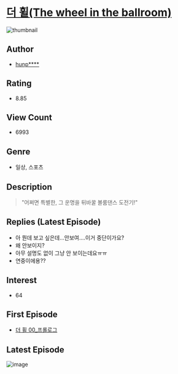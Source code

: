 # [더 휠(The wheel in the ballroom)](https://comic.naver.com/bestChallenge/list?titleId=784363)
![thumbnail](https://image-comic.pstatic.net/user_contents_data/challenge_comic/2021/11/08/350944/thumbnail_202x1649c036471_db95_4be9_a94e_ac26ff634dc4_00004070.JPEG)

## Author
- [hunp****](https://comic.naver.com/artistTitle?id=350944)

## Rating
- 8.85

## View Count
- 6993

## Genre
- 일상, 스포츠

## Description
> "어쩌면 특별한, 그 운명을 뒤바꿀 볼룸댄스 도전기!"

## Replies (Latest Episode)
- 아 뭔데 보고 싶은데...안보여....이거 중단이가요?
- 왜 안보이지?
- 아무 설명도 없이 그냥 안 보이는데요ㅠㅠ
- 연중이에용??

## Interest
- 64

## First Episode
- [더 휠 00_프롤로그](https://comic.naver.com/bestChallenge/detail?titleId=784363&no=1)

## Latest Episode
![image](https://image-comic.pstatic.net/user_contents_data/challenge_comic/2021/11/28/350944/upload_7234530553065714278.jpeg)
